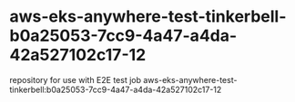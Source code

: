 # aws-eks-anywhere-test-tinkerbell-b0a25053-7cc9-4a47-a4da-42a527102c17-12
repository for use with E2E test job aws-eks-anywhere-test-tinkerbell:b0a25053-7cc9-4a47-a4da-42a527102c17-12
